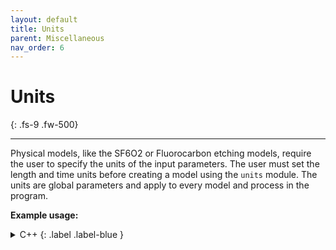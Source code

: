 ```yaml
---
layout: default
title: Units
parent: Miscellaneous
nav_order: 6
---
```


# Units
{: .fs-9 .fw-500}

---

Physical models, like the SF6O2 or Fluorocarbon etching models, require the user to specify the units of the input parameters. The user must set the length and time units before creating a model using the `units` module. The units are global parameters and apply to every model and process in the program.

__Example usage:__

<details markdown="1">
<summary markdown="1">
C++
{: .label .label-blue }
</summary>
```c++
using namespace viennaps;
units::setLengthUnits(units::LengthUnit::NANOMETER)
units::setTimeUnits(units::TimeUnit::MINUTE)

// the units can also be specified using strings
units::setLengthUnits("nm") // or "nanometer"
units::setTimeUnits("min") // or "minute"
```
</details>

<details markdown="1">
<summary markdown="1">
Python
{: .label .label-green }
</summary>
```python
# in Python strings have to be used to set the units
vps.setLengthUnits("nm") # or "nanometer"
vps.setTimeUnits("min") # or "minute"
```
</details>